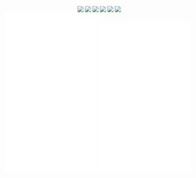
<div align="center">
<img src="https://octodex.github.com/images/daftpunktocat-thomas.gif" width="16%">
<img src="https://octodex.github.com/images/daftpunktocat-guy.gif" width="16%">
<img src="https://octodex.github.com/images/daftpunktocat-thomas.gif" width="16%">
<img src="https://octodex.github.com/images/daftpunktocat-guy.gif" width="16%">
<img src="https://octodex.github.com/images/daftpunktocat-thomas.gif" width="16%">
<img src="https://octodex.github.com/images/daftpunktocat-guy.gif" width="16%">
</div>

<div aling="center">
  <img src="https://github.com/leonardogonfiantini/leonardogonfiantini/blob/main/metrics1.svg" width="49%" />
  <img src="https://github.com/leonardogonfiantini/leonardogonfiantini/blob/main/metrics2.svg" width="49%" />
</div>
